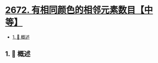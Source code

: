 # [2672. 有相同颜色的相邻元素数目【中等】](https://github.com/Tdahuyou/TNotes.leetcode/tree/main/notes/2672.%20%E6%9C%89%E7%9B%B8%E5%90%8C%E9%A2%9C%E8%89%B2%E7%9A%84%E7%9B%B8%E9%82%BB%E5%85%83%E7%B4%A0%E6%95%B0%E7%9B%AE%E3%80%90%E4%B8%AD%E7%AD%89%E3%80%91)

<!-- region:toc -->

- [1. 📝 概述](#1--概述)

<!-- endregion:toc -->

## 1. 📝 概述
